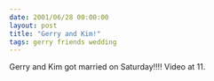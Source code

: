 ```yaml
---
date: 2001/06/28 00:00:00
layout: post
title: "Gerry and Kim!"
tags: gerry friends wedding
---
```


Gerry and Kim got married on Saturday!!!! Video at 11.

